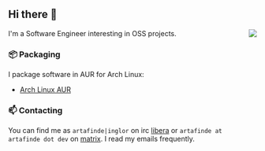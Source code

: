 ## Hi there 👋

<img align="right" src="https://github-readme-stats.vercel.app/api?username=inglor&count_private=true&show_icons=true&theme=chartreuse-dark&include_all_commits=true">

I'm a Software Engineer interesting in OSS projects.

### 📦 Packaging

I package software in AUR for Arch Linux:
- [Arch Linux AUR](https://aur.archlinux.org/packages/?K=artafinde&SeB=m)

### 📫 Contacting

You can find me as `artafinde|inglor` on irc [libera](https://libera.chat/guides/connect) or `artafinde at artafinde dot dev` on [matrix](https://matrix.org/docs/projects/try-matrix-now/). I read my emails frequently.

<!--
**inglor/inglor** is a ✨ _special_ ✨ repository because its `README.md` (this file) appears on your GitHub profile.

Here are some ideas to get you started:

- 🔭 I’m currently working on ...
- 🌱 I’m currently learning ...
- 👯 I’m looking to collaborate on ...
- 🤔 I’m looking for help with ...
- 💬 Ask me about ...
- 📫 How to reach me: ...
- 😄 Pronouns: ...
- ⚡ Fun fact: ...
-->
